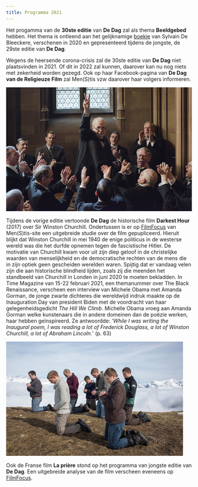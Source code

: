 ```yaml
---
title: Programma 2021
---
```


Het progamma van de **30ste editie** van **De Dag** zal als thema **Beeldgebed** hebben. Het thema is ontleend aan het gelijknamige  [boekje](http://www.menstis.be/webshop/Beeldgebed/) van Sylvain De Bleeckere, verschenen in 2020 en gepresenteerd tijdens de jongste, de 29ste editie van **De Dag**. 

 Wegens de heersende corona-crisis zal de 30ste editie van **De Dag** niet plaatsvinden in 2021. Of dit in 2022 zal kunnen, daarover kan nu nog niets met zekerheid worden gezegd. Ook op haar Facebook-pagina van **De Dag van de Religieuze Film** zal Men(S)tis vzw daarover haar volgers informeren.


<img src="dh.jpg">

Tijdens de vorige editie vertoonde **De Dag** de historische film **Darkest Hour** (2017) over Sir Winston Churchill. Ondertussen is er op [FilmFocus](http://www.menstis.be/film-focus/darkesthour/) van Men(S)tis-site een uitgebreide studie over de film gepupliceerd. Hieruit blijkt dat Winston Churchill in mei 1940 de enige politicus in de westerse wereld was die het durfde opnemen tegen de fascistische Hitler. De motivatie van Churchill kwam voor uit zijn diep geloof in de christelijke waarden van menselijkheid en de democratische rechten van de mens die in zijn optiek geen gescheiden werelden waren. Spijtig dat er vandaag velen zijn die aan historische blindheid lijden, zoals zij die meenden het standbeeld van Churchill in Londen in juni 2020 te moeten bekladden. In Time Magazine van 15-22 februari 2021, een themanummer over The Black Renaissance, verscheen een interview van Michele Obama met Amanda Gorman, de jonge zwarte dichteres die wereldwijd indruk maakte op de Inauguration Day van president Biden met de voordracht van haar gelegenheidsgedicht _The Hill We Climb_. Michelle Obama vroeg aan Amanda Gorman welke kunstenaars die in andere domeinen dan de poëzie werken, haar hebben geïnspireerd. Ze antwoordde: _'While I was writing the Inaugural poem, I was reading a lot of Frederick Douglass, a lot of Winston Churchill, a lot of Abraham Lincoln._' (p. 63)

<img src="lp.jpg">

Ook de Franse film **La prière** stond op het programma van jongste editie van **De Dag**. Een uitgebreide analyse van de film verscheen eveneens op [FilmFocus](http://www.menstis.be/film-focus/priere/). 



